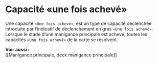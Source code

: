# Capacité «une fois achevé»
Une capacité `«Une fois achevé»`, est un type de capacité déclenchée introduite par l’indicatif de déclenchement en gras `«Une fois achevé»`.
Lorsque le stade d’une manigance principale est achevé, toutes les capacités `«Une fois achevé»` de la carte se résolvent.

**Voir aussi :**  
[[Manigance principale, deck manigance principale]]